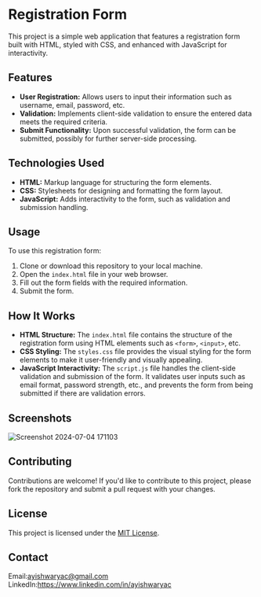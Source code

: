 # Registration Form

This project is a simple web application that features a registration form built with HTML, styled with CSS, and enhanced with JavaScript for interactivity.

## Features

- **User Registration:** Allows users to input their information such as username, email, password, etc.
- **Validation:** Implements client-side validation to ensure the entered data meets the required criteria.
- **Submit Functionality:** Upon successful validation, the form can be submitted, possibly for further server-side processing.

## Technologies Used

- **HTML:** Markup language for structuring the form elements.
- **CSS:** Stylesheets for designing and formatting the form layout.
- **JavaScript:** Adds interactivity to the form, such as validation and submission handling.

## Usage

To use this registration form:

1. Clone or download this repository to your local machine.
2. Open the `index.html` file in your web browser.
3. Fill out the form fields with the required information.
4. Submit the form.

## How It Works

- **HTML Structure:** The `index.html` file contains the structure of the registration form using HTML elements such as `<form>`, `<input>`, etc.
- **CSS Styling:** The `styles.css` file provides the visual styling for the form elements to make it user-friendly and visually appealing.
- **JavaScript Interactivity:** The `script.js` file handles the client-side validation and submission of the form. It validates user inputs such as email format, password strength, etc., and prevents the form from being submitted if there are validation errors.

## Screenshots
![Screenshot 2024-07-04 171103](https://github.com/ayishwaryaC/Resgister-Form-/assets/124068540/ff0cf652-d26a-42d0-a327-6f0013f9729c)


## Contributing

Contributions are welcome! If you'd like to contribute to this project, please fork the repository and submit a pull request with your changes.

## License

This project is licensed under the [MIT License](LICENSE).

## Contact
Email:ayishwaryac@gmail.com
LinkedIn:https://www.linkedin.com/in/ayishwaryac

